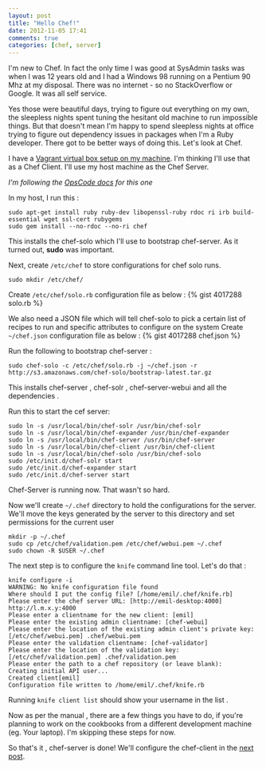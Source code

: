 ```yaml
---
layout: post
title: "Hello Chef!"
date: 2012-11-05 17:41
comments: true
categories: [chef, server]
---
```


I'm new to Chef. In fact the only time I was good at SysAdmin tasks was when I was 12 years old and I had a Windows 98 running on a Pentium 90 Mhz at my disposal.
There was no internet - so no StackOverflow or Google. It was all self service. 

Yes those were beautiful days, trying to figure out everything on my own, the sleepless nights spent tuning the hesitant old machine to run impossible things.
But that doesn't mean I'm happy to spend sleepless nights at office trying to figure out dependency issues in packages when I'm a Ruby developer.
There got to be better ways of doing this. Let's look at Chef.

I have a [Vagrant virtual box setup on my machine](/blog/2012/11/05/setting-up-a-vagrant-virtualbox-for-rails/). 
I'm thinking I'll use that as a Chef Client.
I'll use my host machine as the Chef Server.

*I'm following the [OpsCode docs](http://wiki.opscode.com/display/chef/Installing+Chef+Server+using+Chef+Solo) for this one*

In my host, I run this :

    sudo apt-get install ruby ruby-dev libopenssl-ruby rdoc ri irb build-essential wget ssl-cert rubygems
    sudo gem install --no-rdoc --no-ri chef

This installs the chef-solo which I'll use to bootstrap chef-server. As it turned out, **sudo** was important.

Next, create `/etc/chef` to store configurations for chef solo runs.

    sudo mkdir /etc/chef/

Create `/etc/chef/solo.rb` configuration file as below :
{% gist 4017288 solo.rb %}

We also need a JSON file which will tell chef-solo to pick a certain list of recipes to run and specific attributes to configure on the system
Create `~/chef.json` configuration file as below :
{% gist 4017288 chef.json %}

Run the following to bootstrap chef-server :

    sudo chef-solo -c /etc/chef/solo.rb -j ~/chef.json -r http://s3.amazonaws.com/chef-solo/bootstrap-latest.tar.gz

This installs chef-server , chef-solr , chef-server-webui and all the dependencies .

Run this to start the cef server:

    sudo ln -s /usr/local/bin/chef-solr /usr/bin/chef-solr
    sudo ln -s /usr/local/bin/chef-expander /usr/bin/chef-expander
    sudo ln -s /usr/local/bin/chef-server /usr/bin/chef-server
    sudo ln -s /usr/local/bin/chef-client /usr/bin/chef-client
    sudo ln -s /usr/local/bin/chef-solo /usr/bin/chef-solo
    sudo /etc/init.d/chef-solr start
    sudo /etc/init.d/chef-expander start
    sudo /etc/init.d/chef-server start

Chef-Server is running now. That wasn't so hard.

Now we'll create `~/.chef` directory to hold the configurations for the server. We'll move the keys generated by the server to this directory and set permissions for the current user

    mkdir -p ~/.chef
    sudo cp /etc/chef/validation.pem /etc/chef/webui.pem ~/.chef
    sudo chown -R $USER ~/.chef

The next step is to configure the `knife` command line tool. Let's do that :

    knife configure -i
    WARNING: No knife configuration file found
    Where should I put the config file? [/home/emil/.chef/knife.rb] 
    Please enter the chef server URL: [http://emil-desktop:4000] http://l.m.x.y:4000
    Please enter a clientname for the new client: [emil] 
    Please enter the existing admin clientname: [chef-webui] 
    Please enter the location of the existing admin client's private key: [/etc/chef/webui.pem] .chef/webui.pem
    Please enter the validation clientname: [chef-validator] 
    Please enter the location of the validation key: [/etc/chef/validation.pem] .chef/validation.pem
    Please enter the path to a chef repository (or leave blank): 
    Creating initial API user...
    Created client[emil]
    Configuration file written to /home/emil/.chef/knife.rb

Running `knife client list` should show your username in the list .

Now as per the manual , there are a few things you have to do, if you're planning to work on the cookbooks from a different development machine (eg. Your laptop).
I'm skipping these steps for now.

So that's it , chef-server is done! We'll configure the chef-client in the [next post](/blog/2012/11/06/setting-up-chef-client/).

